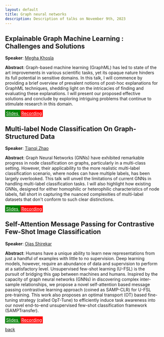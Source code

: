 ```yaml
---
layout: default
title: Graph neural networks
description: Description of talks on November 9th, 2023
---
```


## Explainable Graph Machine Learning : Challenges and Solutions

**Speaker**: [Megha Khosla](https://khosla.github.io/)

**Abstract**: Graph-based machine learning (GraphML) has led to state of the art  improvements in various scientific tasks, yet its opaque nature hinders its full potential in sensitive domains. In this talk, I will commence by providing a brief overview of prevalent notions of post-hoc explanations for GraphML techniques, shedding light on the intricacies of finding and evaluating these explanations. I will present our proposed effective solutions and conclude by exploring intriguing problems that continue to stimulate research in this domain.

<a class="btn" href="https://surfdrive.surf.nl/files/index.php/s/LiEThOeFRiMwyrF" style="background-color: green; border-color:black; color: white; padding: 3px 3px;">
    Slides
</a>
<a class="btn" href="https://www.youtube.com/watch?v=J5UDZ3Ln7ac&list=PLdzxeAZte_YvxvSCBiQyDdyO8muNHWnLr&index=6" style="background-color: red; border-color:black; color: white; padding: 3px 3px;">
    Recording
</a>



## Multi-label Node Classification On Graph-Structured Data


**Speaker**: [Tianqi Zhao](https://scholar.google.com/citations?user=g09j58gAAAAJ&hl=en)

**Abstract**: Graph Neural Networks (GNNs) have exhibited remarkable progress in node classification on graphs, particularly in a multi-class setting. However, their applicability to the more realistic multi-label classification scenario, where nodes can have multiple labels, has been largely overlooked. This talk will unveil the limitations of current GNNs in handling multi-label classification tasks. I will also highlight how existing GNNs, designed for either homophilic or heterophilic characteristics of node labels, fall short in capturing the nuanced complexities of multi-label datasets that don't conform to such clear distinctions.

<a class="btn" href="https://surfdrive.surf.nl/files/index.php/s/LiEThOeFRiMwyrF" style="background-color: green; border-color:black; color: white; padding: 3px 3px;">
    Slides
</a>
<a class="btn" href="https://www.youtube.com/watch?v=eGjqgAKEf1o&list=PLdzxeAZte_YvxvSCBiQyDdyO8muNHWnLr&index=8&ab_channel=Elvinisufi" style="background-color: red; border-color:black; color: white; padding: 3px 3px;">
    Recording
</a>



## Self-Attention Message Passing for Contrastive Few-Shot Image Classification


**Speaker**: [Ojas Shirekar](https://scholar.google.com/citations?user=faROrSgAAAAJ&hl=en)

**Abstract**: Humans have a unique ability to learn new representations from just a handful of examples with little to no supervision. Deep learning models, however, require an abundance of data and supervision to perform at a satisfactory level. Unsupervised few-shot learning (U-FSL) is the pursuit of bridging this gap between machines and humans. Inspired by the capacity of graph neural networks (GNNs) in discovering complex inter-sample relationships, we propose a novel self-attention based message passing contrastive learning approach (coined as SAMP-CLR) for U-FSL pre-training. This work also proposes an optimal transport (OT) based fine-tuning strategy (called OpT-Tune) to efficiently induce task awareness into our novel end-to-end unsupervised few-shot classification framework (SAMPTransfer).



<a class="btn" href="https://surfdrive.surf.nl/files/index.php/s/LiEThOeFRiMwyrF" style="background-color: green; border-color:black; color: white; padding: 3px 3px;">
    Slides
</a>
<a class="btn" href="https://www.youtube.com/watch?v=1RyKfa002z8&list=PLdzxeAZte_YvxvSCBiQyDdyO8muNHWnLr&index=6&ab_channel=Elvinisufi" style="background-color: red; border-color:black; color: white; padding: 3px 3px;">
    Recording
</a>





[back](../)
